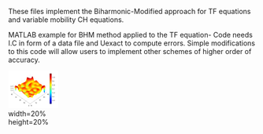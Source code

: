 These files implement the Biharmonic-Modified approach for
TF equations and variable mobility CH equations.

MATLAB example for BHM method applied to the TF equation-
Code needs I.C in form of a data file and Uexact to compute errors.
Simple modifications to this code will allow users to implement other schemes
of higher order of accuracy. 



<div style="width: 20%; height: 20%">
  
![Alt text](TF_Ref_pic.png) width=20% height=20%
  
</div>
